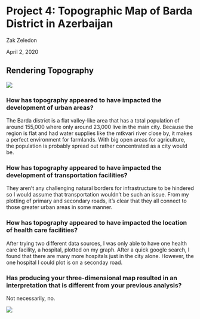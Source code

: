# Project 4: Topographic Map of Barda District in Azerbaijan 

Zak Zeledon

April 2, 2020

## Rendering Topography

![](https://szzeledon.github.io/Data100-Workshop/Barda_combined_plot3.png)

### How has topography appeared to have impacted the development of urban areas?
The Barda district is a flat valley-like area that has a total population of around 155,000 where only around 23,000 live in the main city. Because the region is flat and had water supplies like the mtkvari river close by, it makes a perfect environment for farmlands. With big open areas for agriculture, the population is probably spread out rather concentrated as a city would be. 
### How has topography appeared to have impacted the development of transportation facilities?
They aren’t any challenging natural borders for infrastructure to be hindered so I would assume that transportation wouldn’t be such an issue. From my plotting of primary and secondary roads, it’s clear that they all connect to those greater urban areas in some manner. 
### How has topography appeared to have impacted the location of health care facilities?
After trying two different data sources, I was only able to have one health care facility, a hospital, plotted on my graph. After a quick google search, I found that there are many more hospitals just in the city alone. However, the one hospital I could plot is on a seconday road.  
### Has producing your three-dimensional map resulted in an interpretation that is different from your previous analysis?
Not necessarily, no. 

![](https://szzeledon.github.io/Data100-Workshop/Barda_topo_Plot5.png)
